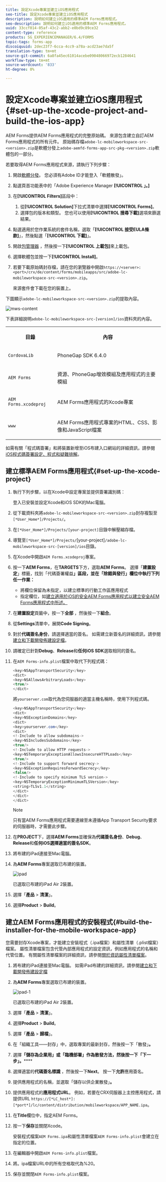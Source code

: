 ```yaml
---
title: 設定Xcode專案並建立iOS應用程式
seo-title: 設定Xcode專案並建立iOS應用程式
description: 說明如何建立iOS適用的標準AEM Forms應用程式。
seo-description: 說明如何建立iOS適用的標準AEM Forms應用程式。
uuid: 33ccf014-05af-43c2-abb2-e0bd9c89ce32
content-type: reference
products: SG_EXPERIENCEMANAGER/6.4/FORMS
topic-tags: forms-app
discoiquuid: 2dec23f7-6cca-4cc9-a78a-acd23ae7da5f
translation-type: tm+mt
source-git-commit: 6a8fa45ec61014acebe09048066972ecb1284641
workflow-type: tm+mt
source-wordcount: '833'
ht-degree: 0%

---
```



# 設定Xcode專案並建立iOS應用程式{#set-up-the-xcode-project-and-build-the-ios-app}

AEM Forms提供AEM Forms應用程式的完整原始碼。 來源包含建立自訂AEM Forms應用程式的所有元件。 原始碼存檔`adobe-lc-mobileworkspace-src-<version>.zip`是軟體分發上`adobe-aemfd-forms-app-src-pkg-<version>.zip`軟體包的一部分。

若要取得AEM Forms應用程式來源，請執行下列步驟：

1. 開啟[軟體分發](https://experience.adobe.com/downloads)。 您必須有Adobe ID才能登入「軟體散發」。
1. 點選頁首功能表中的「Adobe Experience Manager **[!UICONTROL 」。]**
1. 在&#x200B;**[!UICONTROL Filters]**&#x200B;區段中：
   1. 從&#x200B;**[!UICONTROL Solution]**&#x200B;下拉式清單中選擇&#x200B;**[!UICONTROL Forms]**。
   2. 選擇包的版本和類型。 您也可以使用&#x200B;**[!UICONTROL 搜尋下載]**&#x200B;選項來篩選結果。
1. 點選適用於您作業系統的套件名稱，選取「**[!UICONTROL 接受EULA條款]**」，然後點選「**[!UICONTROL 下載]**」。
1. 開啟[包管理器](https://docs.adobe.com/content/help/en/experience-manager-65/administering/contentmanagement/package-manager.html) ，然後按一下&#x200B;**[!UICONTROL 上載包]**&#x200B;來上載包。
1. 選擇軟體包並按一下&#x200B;**[!UICONTROL Install]**。

1. 若要下載原始碼封存檔，請在您的瀏覽器中開啟`https://<server>:<port>/crx/de/content/forms/mobileapps/src/adobe-lc-mobileworkspace-src-<version>.zip`。

   來源套件會下載在您的裝置上。

下圖顯示`adobe-lc-mobileworkspace-src-<version>.zip`的提取內容。

![mws-content](assets/mws-content.png)

下表詳細說明`adobe-lc-mobileworkspace-src-[version]/ios`資料夾的內容。

<table> 
 <tbody> 
  <tr> 
   <th><p>目錄</p> </th> 
   <th><p>內容</p> </th> 
  </tr> 
  <tr> 
   <td><p><code>CordovaLib</code></p> </td> 
   <td><p>PhoneGap SDK 6.4.0</p> </td> 
  </tr> 
  <tr> 
   <td><p><code>AEM Forms</code></p> </td> 
   <td><p>資源、PhoneGap增效模組及應用程式的主要模組</p> </td> 
  </tr> 
  <tr> 
   <td><p><code>AEM Forms.xcodeproj</code></p> </td> 
   <td><p>AEM Forms應用程式的Xcode專案</p> </td> 
  </tr> 
  <tr> 
   <td><p><code>www</code></p> </td> 
   <td><p>AEM Forms應用程式專案的HTML、CSS、影像和JavaScript檔案</p> </td> 
  </tr> 
 </tbody> 
</table>

如需有關「程式碼簽署」和將裝置新增至iOS布建入口網站的詳細資訊，請參閱[iOS程式碼簽署設定、程式和疑難排解](https://developer.apple.com/library/ios/documentation/IDEs/Conceptual/AppDistributionGuide/MaintainingCertificates/MaintainingCertificates.html)。

## 建立標準AEM Forms應用程式{#set-up-the-xcode-project}

1. 執行下列步驟，以在Xcode中設定專案並提供簽署識別碼：

   登入已安裝並設定Xcode和iOS SDK的Mac電腦。

1. 從下載資料夾將`adobe-lc-mobileworkspace-src-<version>.zip`封存複製至`[*User_Home*]/Projects/`。
1. 在`[*User_Home*]/Projects/[your-project]`目錄中解壓縮存檔。
1. 導覽至` [*User_Home*]/Projects/ `[your-project]`/adobe-lc-mobileworkspace-src-[version]/ios`目錄。
1. 在Xcode中開啟`AEM Forms.xcodeproj`專案。
1. 按一下&#x200B;**AEM Forms**，在&#x200B;**TARGETS**&#x200B;下方，選取&#x200B;**AEM Forms**。 選擇「**建置設定**」標籤，找到「代碼簽署權益&#x200B;**」區段，並在「除錯與發行」欄位中執行下列任一作業：**

   * 將欄位保留為未指定，以建立標準的行動工作區應用程式
   * 指定欄位，如[建立適用於iOS的安全AEM Forms應用程式以建立安全AEM Forms應用程式中所述。](/help/forms/using/building-secure-mobile-workspace-app.md)

1. 在&#x200B;**建置設定**&#x200B;頁籤中，按一下&#x200B;**全部** ，然後按一下&#x200B;**組合**。
1. 從&#x200B;**Settings**&#x200B;清單中，展開&#x200B;**Code Signing**。
1. 對於&#x200B;**代碼簽名身份**，請選擇適當的簽名。 如需建立新簽名的詳細資訊，請參閱[建立和下載開發佈建設定檔](https://developer.apple.com/library/ios/documentation/IDEs/Conceptual/AppStoreDistributionTutorial/CreatingYourTeamProvisioningProfile/CreatingYourTeamProvisioningProfile.html)。
1. 請確定已針對&#x200B;**Debug**、**Release**&#x200B;和&#x200B;**任何iOS SDK**&#x200B;選取相同的簽名。
1. 在`AEM Forms-info.plist`檔案中取代下列程式碼：

   ```java
   <key>NSAppTransportSecurity</key>
   <dict>
   <key>NSAllowsArbitraryLoads</key>
   <true/>
   </dict>
   ```

   將`yourserver.com`取代為您伺服器的適當主機名稱時，使用下列程式碼。

   ```java
   <key>NSAppTransportSecurity</key>
   <dict>
   <key>NSExceptionDomains</key>
   <dict>
   <key>yourserver.com</key>
   <dict>
   <!-Include to allow subdomains->
   <key>NSIncludesSubdomains</key>
   <true/>
   <!-Include to allow HTTP requests->
   <key>NSTemporaryExceptionAllowsInsecureHTTPLoads</key>
   <true/>
   <!-Include to support forward secrecy->
   <key>NSExceptionRequiresForwardSecrecy</key>
   <false/>
   <!-Include to specify minimum TLS version->
   <key>NSTemporaryExceptionMinimumTLSVersion</key>
   <string>TLSv1.1</string>
   </dict>
   </dict>
   </dict>
   ```

   >[!NOTE]
   >
   >只有當AEM Forms應用程式需要連線至未遵循App Transport Security要求的伺服器時，才需要此步驟。

1. 在&#x200B;**PROJECT**&#x200B;下，選擇&#x200B;**AEM Forms**&#x200B;並確保為&#x200B;**代碼簽名身份**、**Debug**、**Release**&#x200B;和&#x200B;**任何iOS選擇適當的簽名SDK**。
1. 將布建的iPad連接至Mac電腦。
1. 為&#x200B;**AEM Forms**&#x200B;專案選取已布建的裝置。

   ![ipad](assets/ipad.png)

   已選取已布建的iPad Air 2裝置。

1. 選擇「**產品** > **清潔**」。
1. 選擇&#x200B;**Product** > **Build**。

## 建立AEM Forms應用程式的安裝程式{#build-the-installer-for-the-mobile-workspace-app}

您需要封存Xcode專案，才能建立安裝程式（.ipa檔案）和屬性清單（.plist檔案）檔案。 屬性清單檔案包含代管內部應用程式的設定資訊，例如應用程式的名稱和代管位置。 有關屬性清單檔案的詳細資訊，請參閱[關於資訊屬性清單檔案](https://developer.apple.com/library/ios/#documentation/general/Reference/InfoPlistKeyReference/Articles/AboutInformationPropertyListFiles.html)。

1. 將布建的iPad連接至Mac電腦。 如需iPad布建的詳細資訊，請參閱[建立和下載開發佈建設定檔](https://developer.apple.com/library/ios/documentation/IDEs/Conceptual/AppStoreDistributionTutorial/CreatingYourTeamProvisioningProfile/CreatingYourTeamProvisioningProfile.html)
1. 為&#x200B;**AEM Forms**&#x200B;專案選取已布建的裝置。

   ![ipad-1](assets/ipad-1.png)

   已選取已布建的iPad Air 2裝置。

1. 選擇「**產品** > **清潔**」。
1. 選擇&#x200B;**Product** > **Build**。
1. 選擇「**產品** > **歸檔**」。
1. 在「組織工具——封存」中，選取專案的最新封存，然後按一下「散發」**。**
1. 選擇&#x200B;**「儲存為企業用」或「臨機部署」作為散發方法，然後按一下「下一步」。******
1. 選擇適當的&#x200B;**代碼簽名標識** ，然後按一下&#x200B;**Next**。 按一下&#x200B;**允許**&#x200B;應用簽名。
1. 提供應用程式的名稱，並選取「儲存以供企業散發」**。**
1. 提供應用程式的&#x200B;**應用程式URL**。 例如，若要在CRX伺服器上主控應用程式，請提供URL `https://[*LC_host*]:[*port*]/lc/content/distribution/mobileworkspace/APP_NAME.ipa`。
1. 在&#x200B;**Title**&#x200B;欄位中，指定AEM Forms。
1. 按一下&#x200B;**保存**&#x200B;並關閉Xcode。

   安裝程式檔案`AEM Forms.ipa`和屬性清單檔案`AEM Forms-info.plist`會建立在指定的位置。

1. 在編輯器中開啟`AEM Forms-info.plist`檔案。
1. 將。ipa檔案URL中的所有空格取代為%20。
1. 保存並關閉`AEM Forms-info.plist`檔案。
